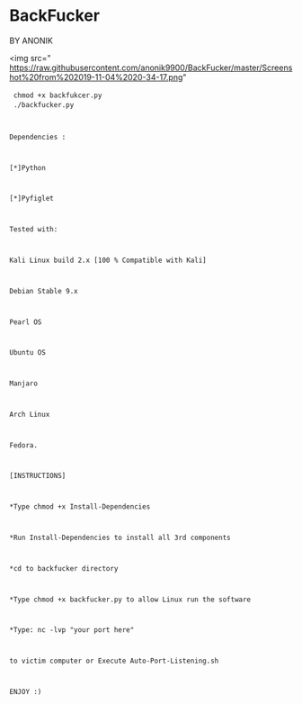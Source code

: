 # BackFucker

  BY ANONIK 
  
  
 <img src=" https://raw.githubusercontent.com/anonik9900/BackFucker/master/Screenshot%20from%202019-11-04%2020-34-17.png"
  
  <code> chmod +x backfukcer.py </code>
  <br>
  <code> ./backfucker.py




Dependencies :

[*]Python

[*]Pyfiglet

Tested with:

Kali Linux build 2.x [100 % Compatible with Kali]


Debian Stable 9.x


Pearl OS


Ubuntu OS


Manjaro


Arch Linux


Fedora.


[INSTRUCTIONS]

*Type chmod +x Install-Dependencies

*Run Install-Dependencies to install all 3rd components

*cd to backfucker directory

*Type chmod +x backfucker.py to allow Linux run the software

*Type:  nc -lvp "your port here"

  to victim computer or Execute Auto-Port-Listening.sh

ENJOY :)

